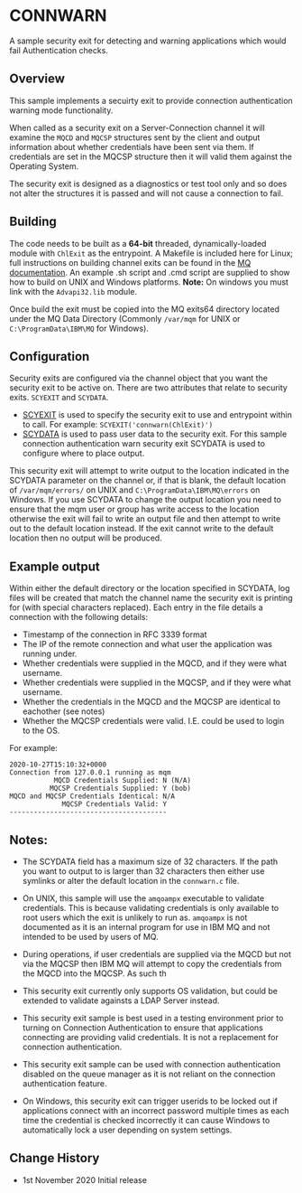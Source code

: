 # CONNWARN
A sample security exit for detecting and warning applications which would fail Authentication checks.

## Overview
This sample implements a secuirty exit to provide connection authentication warning mode functionality. 

When called as a security exit on a Server-Connection channel it will examine the `MQCD` and `MQCSP` structures sent by the client and output information about whether credentials have been sent via them. If credentials are set in the MQCSP structure then it will valid them against the Operating System.

The security exit is designed as a diagnostics or test tool only and so does not alter the structures it is passed and will not cause a connection to fail.

## Building
The code needs to be built as a **64-bit** threaded, dynamically-loaded module with `ChlExit` as the entrypoint. A Makefile is included here for Linux; full instructions on building channel exits can be found in the [MQ documentation](https://www.ibm.com/support/knowledgecenter/SSFKSJ_9.2.0/com.ibm.mq.dev.doc/q028160_.htm). An example .sh script and .cmd script are supplied to show how to build on UNIX and Windows platforms. **Note:** On windows you must link with the `Advapi32.lib` module.

Once build the exit must be copied into the MQ exits64 directory located under the MQ Data Directory (Commonly `/var/mqm` for UNIX or `C:\ProgramData\IBM\MQ` for Windows).

## Configuration
Security exits are configured via the channel object that you want the security exit to be active on. There are two attributes that relate to security exits. `SCYEXIT` and `SCYDATA`. 
* [SCYEXIT](https://www.ibm.com/support/knowledgecenter/SSFKSJ_9.2.0/com.ibm.mq.ref.con.doc/q082160_.htm) is used to specify the security exit to use and entrypoint within to call. For example: `SCYEXIT('connwarn(ChlExit)')`
* [SCYDATA](https://www.ibm.com/support/knowledgecenter/SSFKSJ_9.2.0/com.ibm.mq.ref.con.doc/q082170_.htm) is used to pass user data to the security exit. For this sample connection authentication warn security exit SCYDATA is used to configure where to place output.

This security exit will attempt to write output to the location indicated in the SCYDATA parameter on the channel or, if that is blank, the default location of `/var/mqm/errors/` on UNIX and `C:\ProgramData\IBM\MQ\errors` on Windows. If you use SCYDATA to change the output location you need to ensure that the mqm user or group has write access to the location otherwise the exit will fail to write an output file and then attempt to write out to the default location instead. If the exit cannot write to the default location then no output will be produced.

## Example output
Within either the default directory or the location specified in SCYDATA, log files will be created that match the channel name the security exit is printing for (with special characters replaced). Each entry in the file details a connection with the following details:

* Timestamp of the connection in RFC 3339 format
* The IP of the remote connection and what user the application was running under.
* Whether credentials were supplied in the MQCD, and if they were what username.
* Whether credentials were supplied in the MQCSP, and if they were what username.
* Whether the credentials in the MQCD and the MQCSP are identical to eachother (see notes)
* Whether the MQCSP credentials were valid. I.E. could be used to login to the OS.

For example:
```
2020-10-27T15:10:32+0000
Connection from 127.0.0.1 running as mqm
           MQCD Credentials Supplied: N (N/A)
          MQCSP Credentials Supplied: Y (bob)
MQCD and MQCSP Credentials Identical: N/A
             MQCSP Credentials Valid: Y
---------------------------------------
```

## Notes:
* The SCYDATA field has a maximum size of 32 characters. If the path you want to output to is larger than 32 characters then either use symlinks or alter the default location in the `connwarn.c` file.

* On UNIX, this sample will use the `amqoampx` executable to validate credentials. This is because validating credentials is only available to root users which the exit is unlikely to run as. `amqoampx` is not documented as it is an internal program for use in IBM MQ and not intended to be used by users of MQ.

* During operations, if user credentials are supplied via the MQCD but not via the MQCSP then IBM MQ will attempt to copy the credentials from the MQCD into the MQCSP. As such th

* This security exit currently only supports OS validation, but could be extended to validate againsts a LDAP Server instead.

* This security exit sample is best used in a testing environment prior to turning on Connection Authentication to ensure that applications connecting are providing valid credentials. It is not a replacement for connection authentication.

* This security exit sample can be used with connection authentication disabled on the queue manager as it is not reliant on the connection authentication feature. 

* On Windows, this security exit can trigger userids to be locked out if applications connect with an incorrect password multiple times as each time the credential is checked incorrectly it can cause Windows to automatically lock a user depending on system settings. 

## Change History
* 1st November 2020     Initial release
